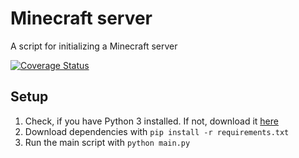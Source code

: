 # Minecraft server
A script for initializing a Minecraft server

[![Coverage Status](https://coveralls.io/repos/github/filiptronicek/minecraft-server/badge.svg?branch=master)](https://coveralls.io/github/filiptronicek/minecraft-server?branch=master)

## Setup
1. Check, if you have Python 3 installed. If not, download it [here](https://www.python.org/downloads/)
1. Download dependencies with `pip install -r requirements.txt`
1. Run the main script with `python main.py`
